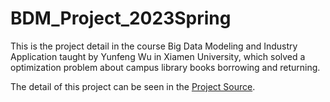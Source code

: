 # BDM_Project_2023Spring
This is the project detail in the course Big Data Modeling and Industry Application taught by Yunfeng Wu in Xiamen University, which solved a optimization problem about campus library books borrowing and returning.

The detail of this project can be seen in the [Project Source](http://istem.info/ueditor/php/upload/file/20221117/1668685184338816.pdf).
